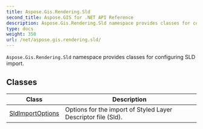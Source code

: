 ```yaml
---
title: Aspose.Gis.Rendering.Sld
second_title: Aspose.GIS for .NET API Reference
description: Aspose.Gis.Rendering.Sld namespace provides classes for configuring SLD import.
type: docs
weight: 350
url: /net/aspose.gis.rendering.sld/
---
```

`Aspose.Gis.Rendering.Sld` namespace provides classes for configuring SLD import.

## Classes

| Class | Description |
| --- | --- |
| [SldImportOptions](./sldimportoptions/) | Options for the import of Styled Layer Descriptor file (Sld). |


